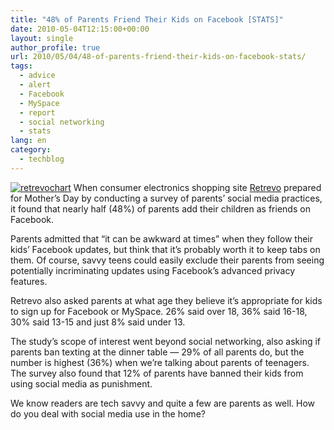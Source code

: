 ```yaml
---
title: "48% of Parents Friend Their Kids on Facebook [STATS]"
date: 2010-05-04T12:15:00+00:00
layout: single
author_profile: true
url: 2010/05/04/48-of-parents-friend-their-kids-on-facebook-stats/
tags:
  - advice
  - alert
  - Facebook
  - MySpace
  - report
  - social networking
  - stats
lang: en
category: 
  - techblog
---
```

[![retrevochart](http://lh6.ggpht.com/_vaUVXcmC3OI/S-AIyagILDI/AAAAAAAACFI/RZxaqre91pc/retrevochart_thumb%5B4%5D.jpg?imgmax=800 "retrevochart")](http://lh6.ggpht.com/_vaUVXcmC3OI/S-AIwA1NCdI/AAAAAAAACFE/tzJumOtJnrA/s1600-h/retrevochart%5B6%5D.jpg) When consumer electronics shopping site [Retrevo](http://www.retrevo.com/content/blog/2010/04/mothers-day-special-report-parenting-and-social-media) prepared for Mother’s Day by conducting a survey of parents’ social media practices, it found that nearly half (48%) of parents add their children as friends on Facebook. 

Parents admitted that “it can be awkward at times” when they follow their kids’ Facebook updates, but think that it’s probably worth it to keep tabs on them. Of course, savvy teens could easily exclude their parents from seeing potentially incriminating updates using Facebook’s advanced privacy features. 

Retrevo also asked parents at what age they believe it’s appropriate for kids to sign up for Facebook or MySpace. 26% said over 18, 36% said 16-18, 30% said 13-15 and just 8% said under 13. 

The study’s scope of interest went beyond social networking, also asking if parents ban texting at the dinner table — 29% of all parents do, but the number is highest (36%) when we’re talking about parents of teenagers. The survey also found that 12% of parents have banned their kids from using social media as punishment. 

We know readers are tech savvy and quite a few are parents as well. How do you deal with social media use in the home?